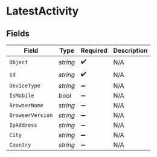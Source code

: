 # LatestActivity


## Fields

| Field              | Type               | Required           | Description        |
| ------------------ | ------------------ | ------------------ | ------------------ |
| `Object`           | *string*           | :heavy_check_mark: | N/A                |
| `Id`               | *string*           | :heavy_check_mark: | N/A                |
| `DeviceType`       | *string*           | :heavy_minus_sign: | N/A                |
| `IsMobile`         | *bool*             | :heavy_minus_sign: | N/A                |
| `BrowserName`      | *string*           | :heavy_minus_sign: | N/A                |
| `BrowserVersion`   | *string*           | :heavy_minus_sign: | N/A                |
| `IpAddress`        | *string*           | :heavy_minus_sign: | N/A                |
| `City`             | *string*           | :heavy_minus_sign: | N/A                |
| `Country`          | *string*           | :heavy_minus_sign: | N/A                |